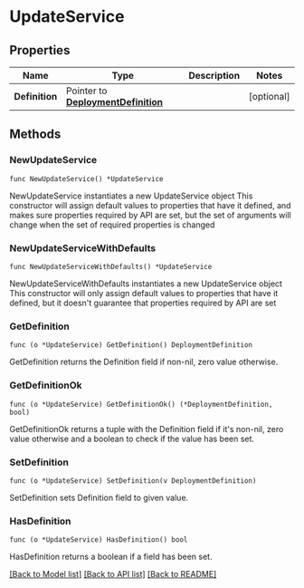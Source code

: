 # UpdateService

## Properties

Name | Type | Description | Notes
------------ | ------------- | ------------- | -------------
**Definition** | Pointer to [**DeploymentDefinition**](DeploymentDefinition.md) |  | [optional] 

## Methods

### NewUpdateService

`func NewUpdateService() *UpdateService`

NewUpdateService instantiates a new UpdateService object
This constructor will assign default values to properties that have it defined,
and makes sure properties required by API are set, but the set of arguments
will change when the set of required properties is changed

### NewUpdateServiceWithDefaults

`func NewUpdateServiceWithDefaults() *UpdateService`

NewUpdateServiceWithDefaults instantiates a new UpdateService object
This constructor will only assign default values to properties that have it defined,
but it doesn't guarantee that properties required by API are set

### GetDefinition

`func (o *UpdateService) GetDefinition() DeploymentDefinition`

GetDefinition returns the Definition field if non-nil, zero value otherwise.

### GetDefinitionOk

`func (o *UpdateService) GetDefinitionOk() (*DeploymentDefinition, bool)`

GetDefinitionOk returns a tuple with the Definition field if it's non-nil, zero value otherwise
and a boolean to check if the value has been set.

### SetDefinition

`func (o *UpdateService) SetDefinition(v DeploymentDefinition)`

SetDefinition sets Definition field to given value.

### HasDefinition

`func (o *UpdateService) HasDefinition() bool`

HasDefinition returns a boolean if a field has been set.


[[Back to Model list]](../README.md#documentation-for-models) [[Back to API list]](../README.md#documentation-for-api-endpoints) [[Back to README]](../README.md)



